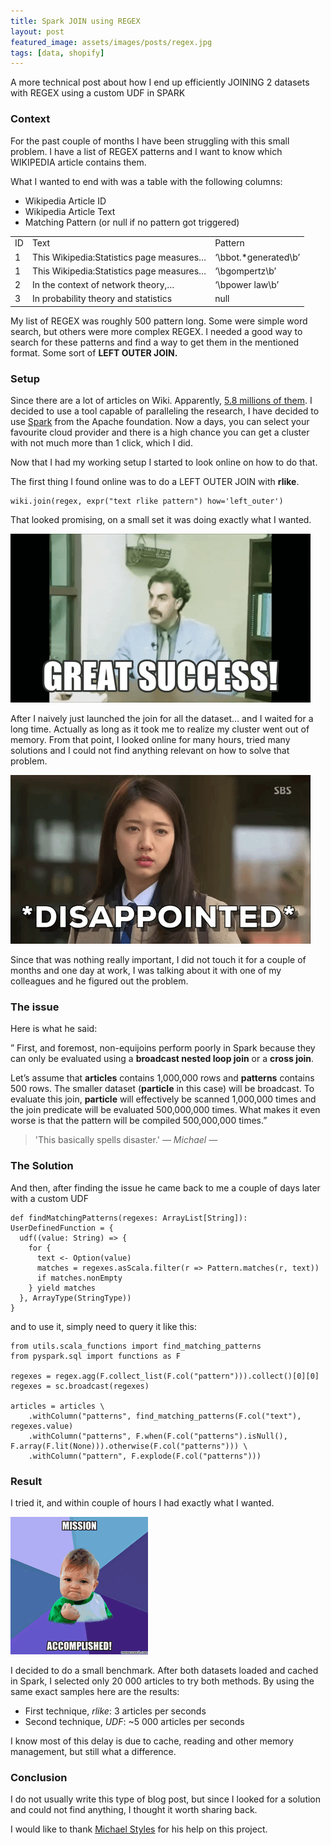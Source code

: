 ```yaml
---
title: Spark JOIN using REGEX
layout: post
featured_image: assets/images/posts/regex.jpg
tags: [data, shopify]
---
```

A more technical post about how I end up efficiently JOINING 2 datasets with REGEX using a custom UDF in SPARK

<!--more-->

### Context

For the past couple of months I have been struggling with this small problem. I have a list of REGEX patterns and I want to know which WIKIPEDIA article contains them.

What I wanted to end with was a table with the following columns:

* Wikipedia Article ID
* Wikipedia Article Text
* Matching Pattern (or null if no pattern got triggered)

<table class="wp-block-table is-style-regular">
  <tr>
    <td>
      ID
    </td>
    <td>
      Text
    </td>
    <td>
      Pattern
    </td>
  </tr>
  
  <tr>
    <td>
      1
    </td>
    <td>
      This Wikipedia:Statistics page measures&#8230;
    </td>
    <td>
      &#8216;\bbot.*generated\b&#8217;
    </td>
  </tr>
  
  <tr>
    <td>
      1
    </td>
    <td>
      This Wikipedia:Statistics page measures…
    </td>
    <td>
      &#8216;\bgompertz\b&#8217;
    </td>
  </tr>
  
  <tr>
    <td>
      2
    </td>
    <td>
      In the context of network theory,&#8230;
    </td>
    <td>
      &#8216;\bpower law\b&#8217;
    </td>
  </tr>
  
  <tr>
    <td>
      3
    </td>
    <td>
      In probability theory and statistics
    </td>
    <td>
      null
    </td>
  </tr>
</table>

My list of REGEX was roughly 500 pattern long. Some were simple word search, but others were more complex REGEX. I needed a good way to search for these patterns and find a way to get them in the mentioned format. Some sort of **LEFT OUTER JOIN.**

### Setup

Since there are a lot of articles on Wiki. Apparently, [5.8 millions of them](https://en.wikipedia.org/wiki/Wikipedia:Size_of_Wikipedia). I decided to use a tool capable of paralleling the research, I have decided to use [Spark](https://spark.apache.org/) from the Apache foundation. Now a days, you can select your favourite cloud provider and there is a high chance you can get a cluster with not much more than 1 click, which I did.

Now that I had my working setup I started to look online on how to do that.

The first thing I found online was to do a LEFT OUTER JOIN with **rlike**.

<pre><code class="language-python">wiki.join(regex, expr("text rlike pattern") how='left_outer')</code></pre>

That looked promising, on a small set it was doing exactly what I wanted.

![success](assets/images/posts/success.gif#center)

After I naively just launched the join for all the dataset&#8230; and I waited for a long time. Actually as long as it took me to realize my cluster went out of memory. From that point, I looked online for many hours, tried many solutions and I could not find anything relevant on how to solve that problem.

![disapointed](assets/images/posts/disapointed.gif#center)

Since that was nothing really important, I did not touch it for a couple of months and one day at work, I was talking about it with one of my colleagues and he figured out the problem.

### The issue

Here is what he said:

&#8221; First, and foremost, non-equijoins perform poorly in Spark because they can only be evaluated using a **broadcast nested loop join**&nbsp;or a&nbsp;**cross join**.

Let’s assume that **articles** contains 1,000,000 rows and **patterns** contains 500 rows. The smaller dataset (**particle** in this case) will be broadcast. To evaluate this join, **particle** will effectively be scanned 1,000,000 times and the join predicate will be evaluated 500,000,000 times. What makes it even worse is that the pattern will be compiled 500,000,000 times.&#8221;

>'This basically spells disaster.' <cite>― Michael ―</cite>

### The Solution

And then, after finding the issue he came back to me a couple of days later with a custom UDF

<pre class="line-numbers"><code class="language-python">def findMatchingPatterns(regexes: ArrayList[String]): UserDefinedFunction = {
  udf((value: String) => {
    for {
      text <- Option(value)
      matches = regexes.asScala.filter(r => Pattern.matches(r, text))
      if matches.nonEmpty
    } yield matches
  }, ArrayType(StringType))
}
</code></pre>

and to use it, simply need to query it like this:

<pre class="line-numbers"><code class="language-python">from utils.scala_functions import find_matching_patterns
from pyspark.sql import functions as F

regexes = regex.agg(F.collect_list(F.col("pattern"))).collect()[0][0]
regexes = sc.broadcast(regexes)

articles = articles \
    .withColumn("patterns", find_matching_patterns(F.col("text"), regexes.value)
    .withColumn("patterns", F.when(F.col("patterns").isNull(), F.array(F.lit(None))).otherwise(F.col("patterns"))) \
    .withColumn("pattern", F.explode(F.col("patterns")))
</code></pre>

### Result

I tried it, and within couple of hours I had exactly what I wanted.

![mission_accomplished](assets/images/posts/mission_accomplished.gif#center)

I decided to do a small benchmark. After both datasets loaded and cached in Spark, I selected only 20 000 articles to try both methods. By using the same exact samples here are the results:

* First technique, _rlike_: 3 articles per seconds
* Second technique, _UDF_: ~5 000 articles per seconds

I know most of this delay is due to cache, reading and other memory management, but still what a difference.

### Conclusion

I do not usually write this type of blog post, but since I looked for a solution and could not find anything, I thought it worth sharing back.

I would like to thank [Michael Styles](https://www.linkedin.com/in/mstyles/) for his help on this project.
